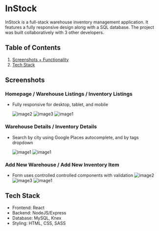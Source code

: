 # InStock

InStock is a full-stack warehouse inventory management application. It features a fully responsive design along with a SQL database. The project was built collaboratively with 3 other developers.

## Table of Contents

1. [Screenshots + Functionality](#screenshots)
2. [Tech Stack](#tech-stack)

## Screenshots

### Homepage / Warehouse Listings / Inventory Listings

- Fully responsive for desktop, tablet, and mobile

  ![image2](https://user-images.githubusercontent.com/107284019/211250255-4ef4df93-18f7-44c9-ba87-c35018ddc55b.png)
  ![image3](https://user-images.githubusercontent.com/107284019/211250264-6b898967-b6f0-413b-8a52-8d84a471edcc.png)
  ![image1](https://user-images.githubusercontent.com/107284019/211250116-f0f69787-cae5-4a2f-91df-55e0d0eb2929.png)

### Warehouse Details / Inventory Details

- Search by city using Google Places autocomplete, and by tags dropdown

  ![image1](https://user-images.githubusercontent.com/107284019/211252349-00c62bf2-cf38-4ee4-b40f-0407576c02c4.png)
  ![image1](https://user-images.githubusercontent.com/107284019/211252339-6090b765-2e62-4709-9b53-21c06319319a.png)

### Add New Warehouse / Add New Inventory Item

- Form uses controlled controlled components with validation
  ![image2](https://user-images.githubusercontent.com/107284019/211253089-627f3670-a645-4d64-8ff1-3de45501e82d.png)
  ![image3](https://user-images.githubusercontent.com/107284019/211253092-13a6748f-1b7b-4bb3-85bc-dfbe84205489.png)
  ![image1](https://user-images.githubusercontent.com/107284019/211253102-eafa129b-2e2a-45e5-8d54-3498a0441d00.png)

## Tech Stack

- Frontend: React
- Backend: NodeJS/Express
- Database: MySQL, Knex
- Styling: HTML, CSS, SASS
